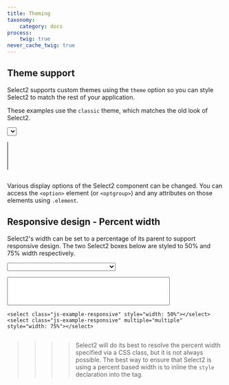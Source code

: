```yaml
---
title: Theming
taxonomy:
    category: docs
process:
    twig: true
never_cache_twig: true
---
```


## Theme support

Select2 supports custom themes using the `theme` option so you can style Select2 to match the rest of your application.

These examples use the `classic` theme, which matches the old look of Select2.

<div class="s2-example">
  <p>
    <select class="js-example-theme-single js-states form-control">
    </select>
  </p>
  <p>
    <select class="js-example-theme-multiple js-states form-control" multiple="multiple"></select>
  </p>
</div>

<pre data-fill-from=".js-code-example-theme"></pre>

<script type="text/javascript" class="js-code-example-theme">

$(".js-example-theme-single").select2({
  theme: "classic"
});

$(".js-example-theme-multiple").select2({
  theme: "classic"
});

</script>

Various display options of the Select2 component can be changed.  You can access the `<option>` element (or `<optgroup>`) and any attributes on those elements using `.element`.

## Responsive design - Percent width

Select2's width can be set to a percentage of its parent to support
responsive design. The two Select2 boxes below are styled to 50% and 75%
width respectively.

<div class="s2-example">
  <p>
    <select class="js-example-responsive js-states" style="width: 50%"></select>
  </p>
  <p>
    <select class="js-example-responsive js-states" multiple="multiple" style="width: 75%"></select>
  </p>
</div>

```
<select class="js-example-responsive" style="width: 50%"></select>
<select class="js-example-responsive" multiple="multiple" style="width: 75%"></select>
```

<pre data-fill-from=".js-code-example-responsive"></pre>

<script type="text/javascript" class="js-code-example-responsive">

$(".js-example-responsive").select2({
    width: 'resolve' // need to override the changed default
});

</script>

>>>> Select2 will do its best to resolve the percent width specified via a CSS class, but it is not always possible. The best way to ensure that Select2 is using a percent based width is to inline the `style` declaration into the tag.
